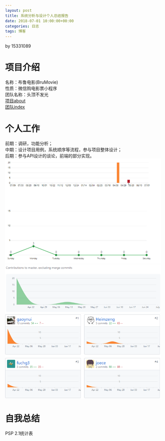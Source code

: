 ```yaml
---
layout: post
title: 系统分析与设计个人总结报告
date: 2018-07-01 10:00:00+00:00
categories: 日志
tags: 博客
---
```

by 15331089
# 项目介绍
名称：布鲁电影(BruMovie)  
性质：微信购电影票小程序  
团队名称：头顶不发光  
[项目about](https://brumovie.github.io/Dashboard/doc/About)  
[团队index](https://github.com/BruMovie/Dashboard/blob/gh-pages/index.md)
# 个人工作
前期：调研，功能分析；  
中期：设计项目用例，系统顺序等流程，参与项目整体设计；  
后期：参与API设计的谈论，前端的部分实现。  
![](https://github.com/gaoynui/gaoynui.github.io/blob/master/_posts/pictures/%E8%BF%91%E6%9C%9F%E5%B7%A5%E4%BD%9C.PNG?raw=true)  
![](https://github.com/gaoynui/gaoynui.github.io/blob/master/_posts/pictures/%E4%B8%AA%E4%BA%BA%E5%B7%A5%E4%BD%9C%E7%83%AD%E5%BA%A6.PNG?raw=true)  
![](https://github.com/gaoynui/gaoynui.github.io/blob/master/_posts/pictures/%E5%9B%A2%E9%98%9F%E5%B7%A5%E4%BD%9C.PNG?raw=true)  
# 自我总结
PSP 2.1统计表
